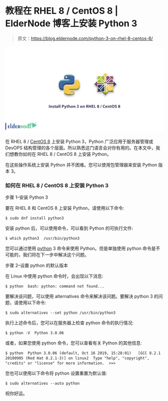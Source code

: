 # 教程在 RHEL 8 / CentOS 8 | ElderNode 博客上安装 Python 3

> 原文：<https://blog.eldernode.com/python-3-on-rhel-8-centos-8/>

![Install Python 3 on RHEL 8 - CentOS 8](img/6f20e61619f0ad9301c3670f02805ba4.png)

在 RHEL 8 / [CentOS 8](https://eldernode.com/centos-vps/) 上安装 Python 3，Python 广泛应用于服务器管理或 DevOPS 结构管理的各个层面。所以熟悉这门语言会对你有用的。在本文中，我们想教你如何在 RHEL 8 / CentOS 8 上安装 Python。

在这些操作系统上安装 Python 并不困难。您可以使用包管理器来安装 Python 版本 3。

### 如何在 RHEL 8 / **CentOS 8** 上安装 **Python 3**

步骤 1–安装 Python 3

要在 RHEL 8 和 CentOS 8 上安装 Python，请使用以下命令:

```
$ sudo dnf install python3 
```

安装 python 后，可以使用命令，可以看到 Python 的可执行文件:

```
$ which python3  /usr/bin/python3
```

您可以通过使用 [python](https://www.python.org/) 3 命令来使用 Python。但是单独使用 python 命令是不可能的，我们将在下一步中解决这个问题。

步骤 2–设置 python 的默认版本

在 Linux 中使用 python 命令时，会出现以下消息:

```
$ python  bash: python: command not found...
```

要解决该问题，可以使用 alternatives 命令来解决该问题。要解决 python 3 的问题，请使用以下命令:

```
$ sudo alternatives --set python /usr/bin/python3
```

执行上述命令后，您可以在服务器上检查 python 命令的执行情况:

```
$ python -V  Python 3.0.06
```

或者，如果您使用 python 命令，您可以查看有关 Python 的其他信息:

```
$ python  Python 3.0.06 (default, Oct 16 2019, 15:28:01)   [GCC 8.2.1 20180905 (Red Hat 8.2.1-3)] on linux2  Type "help", "copyright", "credits" or "license" for more information.  >>>
```

您也可以使用以下命令将 python 设置重置为默认值:

```
$ sudo alternatives --auto python
```

祝你好运。